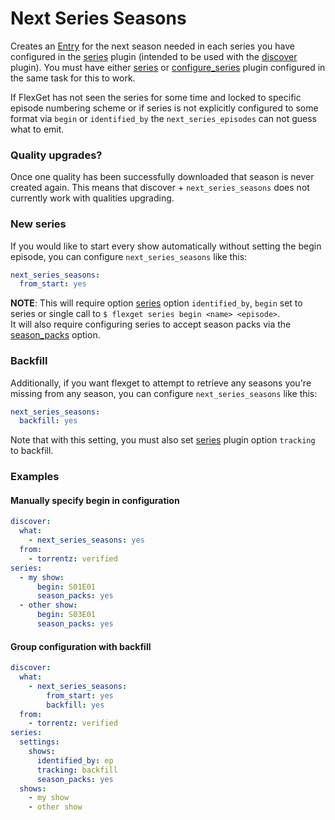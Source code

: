 # Next Series Seasons
Creates an [Entry](/Entry) for the next season needed in each series you have configured in the [series](/Plugins/series) plugin (intended to be used with the [discover](/Plugins/discover) plugin). You must have either [series](/Plugins/series) or [configure_series](/Plugins/configure_series) plugin configured in the same task for this to work. 

If FlexGet has not seen the series for some time and locked to specific episode numbering scheme or if series is not explicitly configured to some format via `begin` or `identified_by` the `next_series_episodes` can not guess what to emit.

### Quality upgrades?
Once one quality has been successfully downloaded that season is never created again. This means that discover + `next_series_seasons` does not currently work with qualities upgrading.

### New series

If you would like to start every show automatically without setting the begin episode, you can configure `next_series_seasons` like this:

```yaml
next_series_seasons:
  from_start: yes
```
**NOTE**: This will require option [series](/Plugins/series) option `identified_by`, `begin` set to series or single call to `$ flexget series begin <name> <episode>`.  
It will also require configuring series to accept season packs via the [season_packs](/Plugins/series/season_packs) option.

### Backfill

Additionally, if you want flexget to attempt to retrieve any seasons you're missing from any season, you can configure `next_series_seasons` like this:

```yaml
next_series_seasons:
  backfill: yes
```

Note that with this setting, you must also set [series](/Plugins/series) plugin option `tracking` to backfill.

### Examples

#### Manually specify begin in configuration

```yaml
discover:
  what:
    - next_series_seasons: yes
  from:
    - torrentz: verified
series:
  - my show:
      begin: S01E01
      season_packs: yes
  - other show:
      begin: S03E01
      season_packs: yes
```

#### Group configuration with backfill

```yaml
discover:
  what:
    - next_series_seasons:
        from_start: yes
        backfill: yes
  from:
    - torrentz: verified
series:
  settings:
    shows:
      identified_by: ep
      tracking: backfill
      season_packs: yes
  shows:
    - my show
    - other show
```
